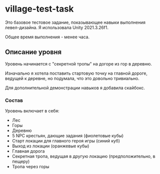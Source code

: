 # village-test-task

Это базовое тестовое задание, показывающее навыки выполнения левел-дизайна. Я использовала Unity 2021.3.26f1.

Общее время выполнения - менее часа.

## Описание уровня

Уровень начинается с "секретной тропы" на догоре из гор в деревню.

Изначально я хотела поставить стартовую точку на главной дороге, ведущей к деревне, но подумала, что это довольно тривиально.

Для дополнительной демонстрации навыков я добавила скайбокс.

### Состав

Уровень включает в себя:
- Лес
- Горы
- Деревню
- 5 NPC крестьян, дающие задания (фиолетовые кубы)
- Старт локации для главного героя игры (синий куб)
- Выход из локации (оранжевые кубы)
- Главная дорога
- Секретная тропа, ведущая в другую локацию (предположительно, в пещеру)
- Тропа через горы
